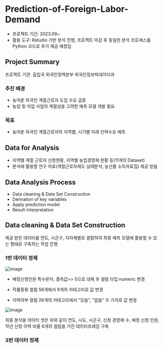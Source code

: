 # Prediction-of-Foreign-Labor-Demand
- 프로젝트 기간: 2023.09~
- 활용 도구: Rstudio 기반 분석 진행, 프로젝트 마감 후 동일한 분석 프로세스를 Python 코드로 추가 제공 예정임
## Project Summary

프로젝트 기관: 출입국 외국인정책본부 외국인정보빅데이터과

### 추진 배경

- 농어촌 외국인 계절근로자 도입 수요 급증
- 농업 및 어업 사업의 계절성을 고려한 예측 모델 개발 필요

### 목표

- 농어촌 외국인 계절근로자의 지역별, 시기별 미래 인력수요 예측
 
## Data for Analysis

- 지역별 계절 근로자 신청현황, 지역별 농업경영체 현황 등(11개의 Dataset)
- 분석에 활용할 연구 자료(계절근로자제도 실태분석, 농산물 소득자료집) 제공 받음

## Data Analysis Process

- Data cleaning & Data Set Construction
- Derivation of key variables
- Apply prediction model
- Result interpretation

## Data cleaning & Data Set Construction

제공 받은 데이터를 연도, 시군구, 지자체별로 결합하여 최종 예측 모델에 활용할 수 있는 형태로 구축하는 작업 진행

### 1번 데이터 정제

![image](https://github.com/eumtaewon/Prediction-of-Foreign-Labor-Demand/assets/104436260/10614b9f-ba0e-40d1-8a89-c10b6bbb33ff)

- 배정신청인원 특수문자, 결측값=> 0으로 대체 후 컬럼 타입 numeric 변경

- 작물종류 컬럼 56개에서 9개의 카테고리로 값 변경

- 이력여부 컬럼 26개의 카테고리에서 "있음", "없음" 두 가지로 값 변경


![image](https://github.com/eumtaewon/Prediction-of-Foreign-Labor-Demand/assets/104436260/6016b552-0e11-402f-9ed2-3dc59a266016)

최종 분석용 데이터 셋은 위와 같이 연도, 시도, 시군구, 신청 경영체 수, 배정 신청 인원, 작년 신청 이력 비율 6개의 컬럼을 가진 데이터프레임 구축

### 3번 데이터 정제

